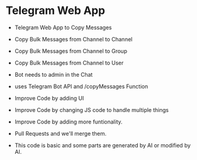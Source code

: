 # Telegram Web App

* Telegram Web App to Copy Messages
* Copy Bulk Messages from Channel to Channel
* Copy Bulk Messages from Channel to Group
* Copy Bulk Messages from Channel to User
* Bot needs to admin in the Chat
* uses Telegram Bot API and /copyMessages Function

* Improve Code by adding UI
* Improve Code by changing JS code to handle multiple things
* Improve Code by adding more funtionality.
* Pull Requests and we'll merge them.

* This code is basic and some parts are generated by AI or modified by AI.
